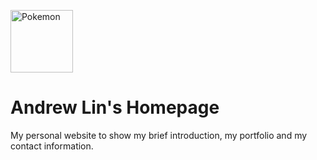 <img src="assets/images/sreenshot.png" height=100px alt="Pokemon"></img>
# Andrew Lin's Homepage
My personal website to show my brief introduction, my portfolio and my contact information.
